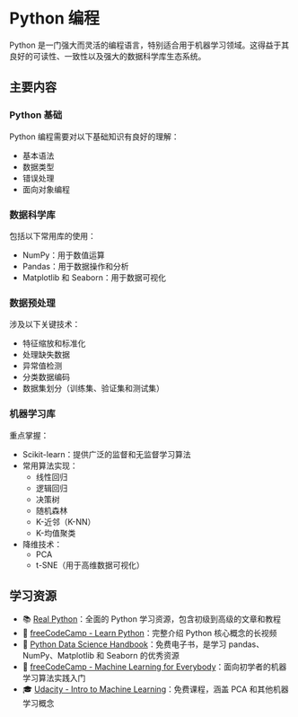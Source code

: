 # Python 编程

Python 是一门强大而灵活的编程语言，特别适合用于机器学习领域。这得益于其良好的可读性、一致性以及强大的数据科学库生态系统。

## 主要内容

### Python 基础

Python 编程需要对以下基础知识有良好的理解：

* 基本语法
* 数据类型
* 错误处理
* 面向对象编程

### 数据科学库

包括以下常用库的使用：

* NumPy：用于数值运算
* Pandas：用于数据操作和分析
* Matplotlib 和 Seaborn：用于数据可视化

### 数据预处理

涉及以下关键技术：

* 特征缩放和标准化
* 处理缺失数据
* 异常值检测
* 分类数据编码
* 数据集划分（训练集、验证集和测试集）

### 机器学习库

重点掌握：

* Scikit-learn：提供广泛的监督和无监督学习算法
* 常用算法实现：
    * 线性回归
    * 逻辑回归
    * 决策树
    * 随机森林
    * K-近邻（K-NN）
    * K-均值聚类
* 降维技术：
    * PCA
    * t-SNE（用于高维数据可视化）

## 学习资源

* 📚 [Real Python](https://realpython.com/)：全面的 Python 学习资源，包含初级到高级的文章和教程
* 🎥 [freeCodeCamp - Learn Python](https://www.youtube.com/watch?v=rfscVS0vtbw)：完整介绍 Python 核心概念的长视频
* 📖 [Python Data Science Handbook](https://jakevdp.github.io/PythonDataScienceHandbook/)：免费电子书，是学习 pandas、NumPy、Matplotlib 和 Seaborn 的优秀资源
* 🎥 [freeCodeCamp - Machine Learning for Everybody](https://www.youtube.com/watch?v=i_LwzRVP7bg)：面向初学者的机器学习算法实践入门
* 🎓 [Udacity - Intro to Machine Learning](https://www.udacity.com/course/intro-to-machine-learning--ud120)：免费课程，涵盖 PCA 和其他机器学习概念